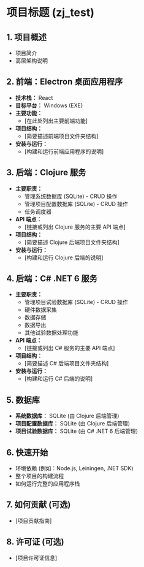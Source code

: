 # 项目标题 (zj_test)

## 1. 项目概述

*   项目简介
*   高层架构说明

## 2. 前端：Electron 桌面应用程序

*   **技术栈：** React
*   **目标平台：** Windows (EXE)
*   **主要功能：**
    *   [在此处列出主要前端功能]
*   **项目结构：**
    *   [简要描述前端项目文件夹结构]
*   **安装与运行：**
    *   [构建和运行前端应用程序的说明]

## 3. 后端：Clojure 服务

*   **主要职责：**
    *   管理系统数据库 (SQLite) - CRUD 操作
    *   管理项目配置数据库 (SQLite) - CRUD 操作
    *   任务调度器
*   **API 端点：**
    *   [链接或列出 Clojure 服务的主要 API 端点]
*   **项目结构：**
    *   [简要描述 Clojure 后端项目文件夹结构]
*   **安装与运行：**
    *   [构建和运行 Clojure 后端的说明]

## 4. 后端：C# .NET 6 服务

*   **主要职责：**
    *   管理项目试验数据库 (SQLite) - CRUD 操作
    *   硬件数据采集
    *   数据存储
    *   数据导出
    *   其他试验数据处理功能
*   **API 端点：**
    *   [链接或列出 C# 服务的主要 API 端点]
*   **项目结构：**
    *   [简要描述 C# 后端项目文件夹结构]
*   **安装与运行：**
    *   [构建和运行 C# 后端的说明]

## 5. 数据库

*   **系统数据库：** SQLite (由 Clojure 后端管理)
*   **项目配置数据库：** SQLite (由 Clojure 后端管理)
*   **项目试验数据库：** SQLite (由 C# .NET 6 后端管理)

## 6. 快速开始

*   环境依赖 (例如：Node.js, Leiningen, .NET SDK)
*   整个项目的构建流程
*   如何运行完整的应用程序栈

## 7. 如何贡献 (可选)

*   [项目贡献指南]

## 8. 许可证 (可选)

*   [项目许可证信息]
